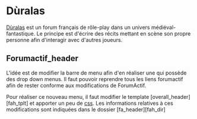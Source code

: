 # Dùralas

[Dùralas][1] est un forum français de rôle-play dans un univers médiéval-fantastique. 
Le principe est d'écrire des récits mettant en scène son propre personne afin d'interagir avec d'autres joueurs.

## Forumactif_header

L'idée est de modifier la barre de menu afin d'en réaliser une qui possède des drop down menus. 
Il faut pouvoir reprendre tous les liens forumactif afin de rester conforme aux modifications de ForumActif.

Pour réaliser ce nouveau menu, il faut modifier le template [overall_header][fah_tplt] et apporter un peu de [css][fah_css]. Les informations relatives à ces modifications sont indiquées dans le dossier [fa_header][fah_dir]



[1]: http://www.lemondededuralas.org/
[fah_css]: https://github.com/Duralas/Forumactif_templates/blob/master/fa_header/fah_css.css
[faht_plt]: https://github.com/Duralas/Forumactif_templates/blob/master/fa_header/overall_header.html
[faht_dir]: https://github.com/Duralas/Forumactif_templates/blob/master/fa_header
